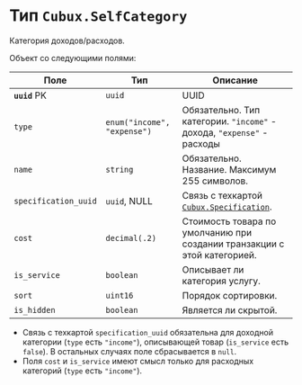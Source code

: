 Тип `Cubux.SelfCategory`
=======================

Категория доходов/расходов.

Объект со следующими полями:

Поле | Тип | Описание
---- | --- | --------
**`uuid`** PK | `uuid`    | UUID
`type` | `enum("income", "expense")` | Обязательно. Тип категории. `"income"` - дохода, `"expense"` - расходы
`name`        | `string`  | Обязательно. Название. Максимум 255 символов.
`specification_uuid` | `uuid`, NULL | Связь с техкартой [`Cubux.Specification`][Cubux.Specification].
`cost`    | `decimal(.2)` | Стоимость товара по умолчанию при создании транзакции с этой категорией.
`is_service`  | `boolean` | Описывает ли категория услугу.
`sort`        | `uint16`  | Порядок сортировки.
`is_hidden`   | `boolean` | Является ли скрытой.

*   Связь с техкартой `specification_uuid` обязательна для доходной категории
    (`type` есть `"income"`), описывающей товар (`is_service` есть `false`).
    В остальных случаях поле сбрасывается в `null`.
*   Поля `cost` и `is_service` имеют смысл только для расходных категорий (`type` есть
    `"income"`).

[Cubux.Specification]: ./specification.md

